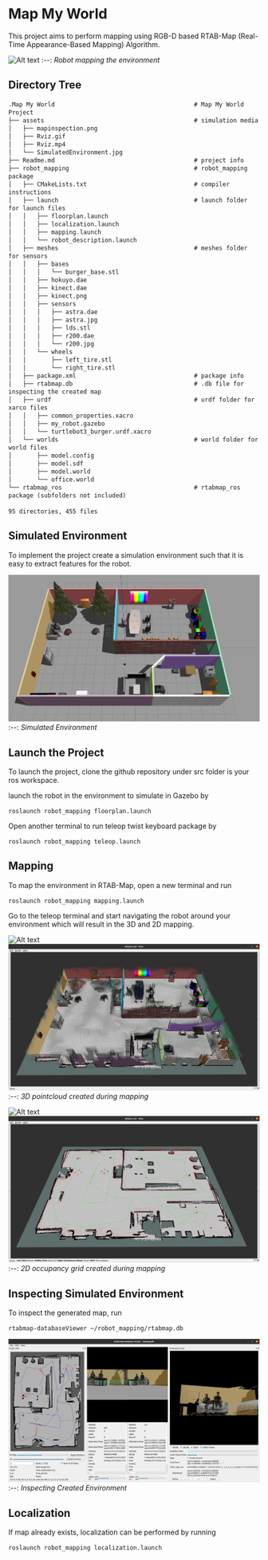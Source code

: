 # Map My World

This project aims to perform mapping using RGB-D based RTAB-Map (Real-Time Appearance-Based Mapping) Algorithm.

![Alt text](assets/depthcloud.gif)
:--:
*Robot mapping the environment*

## Directory Tree 

```
.Map My World                                       # Map My World  Project
├── assets                                          # simulation media
│   ├── mapinspection.png
│   ├── Rviz.gif
│   ├── Rviz.mp4
│   └── SimulatedEnvironment.jpg
├── Readme.md                                       # project info
├── robot_mapping                                   # robot_mapping package
│   ├── CMakeLists.txt                              # compiler instructions
│   ├── launch                                      # launch folder for launch files
│   │   ├── floorplan.launch
│   │   ├── localization.launch
│   │   ├── mapping.launch
│   │   └── robot_description.launch
│   ├── meshes                                      # meshes folder for sensors
│   │   ├── bases
│   │   │   └── burger_base.stl
│   │   ├── hokuyo.dae
│   │   ├── kinect.dae
│   │   ├── kinect.png
│   │   ├── sensors
│   │   │   ├── astra.dae
│   │   │   ├── astra.jpg
│   │   │   ├── lds.stl
│   │   │   ├── r200.dae
│   │   │   └── r200.jpg
│   │   └── wheels
│   │       ├── left_tire.stl
│   │       └── right_tire.stl
│   ├── package.xml                                 # package info
│   ├── rtabmap.db                                  # .db file for inspecting the created map
│   ├── urdf                                        # urdf folder for xarco files
│   │   ├── common_properties.xacro
│   │   ├── my_robot.gazebo
│   │   └── turtlebot3_burger.urdf.xacro
│   └── worlds                                      # world folder for world files
│       ├── model.config
│       ├── model.sdf
│       ├── model.world
│       └── office.world
└── rtabmap_ros                                     # rtabmap_ros package (subfolders not included)

95 directories, 455 files
```

## Simulated Environment

To implement the project create a simulation environment such that it is easy to extract features for the robot.

![Alt text](assets/SimulatedEnvironment.jpg)
:--:
*Simulated Environment*

## Launch the Project

To launch the project, clone the github repository under src folder is your ros workspace.

launch the robot in the environment to simulate in Gazebo by
```
roslaunch robot_mapping floorplan.launch
```
Open another terminal to run teleop twist keyboard package by 
```
roslaunch robot_mapping teleop.launch
```
## Mapping

To map the environment in RTAB-Map, open a new terminal and run
```
roslaunch robot_mapping mapping.launch
```
Go to the teleop terminal and start navigating the robot around your environment which will result in the 3D and 2D mapping.

![Alt text](assets/pointcloud.gif)
![Alt text](assets/3dpcl.png)
:--:
*3D pointcloud created during mapping*

![Alt text](assets/gridmapping.gif)
![Alt text](assets/occupancyGrid.png)
:--:
*2D occupancy grid created during mapping*


## Inspecting Simulated Environment

To inspect the generated map, run
```
rtabmap-databaseViewer ~/robot_mapping/rtabmap.db
```

![Alt text](assets/postprocessing.png)
:--:
*Inspecting Created Environment*

## Localization

If map already exists, localization can be performed by running 
```
roslaunch robot_mapping localization.launch
```

